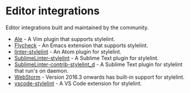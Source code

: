 # Editor integrations

Editor integrations built and maintained by the community.

- [Ale](https://github.com/dense-analysis/ale) - A Vim plugin that supports stylelint.
- [Flycheck](https://github.com/flycheck/flycheck) - An Emacs extension that supports stylelint.
- [linter-stylelint](https://github.com/AtomLinter/linter-stylelint) - An Atom plugin for stylelint.
- [SublimeLinter-stylelint](https://github.com/SublimeLinter/SublimeLinter-stylelint) - A Sublime Text plugin for stylelint.
- [SublimeLinter-contrib-stylelint_d](https://github.com/jo-sm/SublimeLinter-contrib-stylelint_d) - A Sublime Text plugin for stylelint that run's on daemon.
- [WebStorm](https://blog.jetbrains.com/webstorm/2016/09/webstorm-2016-3-eap-163-4830-stylelint-usages-for-default-exports-and-more/) - Version 2016.3 onwards has built-in support for stylelint.
- [vscode-stylelint](https://marketplace.visualstudio.com/items?itemName=stylelint.vscode-stylelint) - A VS Code extension for stylelint.

